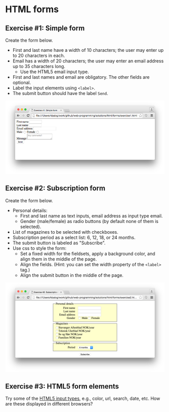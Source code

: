 # HTML forms

## Exercise #1: Simple form

Create the form below.

  - First and last name have a width of 10 characters; the user may enter up to 20 characters in each.
  - Email has a width of 20 characters; the user may enter an email address up to 35 characters long.
    * Use the HTML5 email input type.
  - First and last names and email are obligatory. The other fields are optional.
  - Label the input elements using `<label>`.
  - The submit button should have the label `Send`.

![Exercise1](images/exercise1.png)


## Exercise #2: Subscription form

Create the form below.

  - Personal details:
    * First and last name as text inputs, email address as input type email.
    * Gender (male/female) as radio buttons (by default none of them is selected).
  - List of magazines to be selected with checkboxes.
  - Subscription period as a select list: 6, 12, 18, or 24 months.
  - The submit button is labeled as "Subscribe".
  - Use css to style the form:
    * Set a fixed width for the fieldsets, apply a background color, and align them in the middle of the page. 
    * Align the fields. (Hint: you can set the width property of the `<label>` tag.)
    * Align the submit button in the middle of the page.

![Exercise2](images/exercise2.png)


## Exercise #3: HTML5 form elements

Try some of the [HTML5 input types](www.w3schools.com/html/html_form_input_types.asp), e.g., color, url, search, date, etc.
How are these displayed in different browsers?
